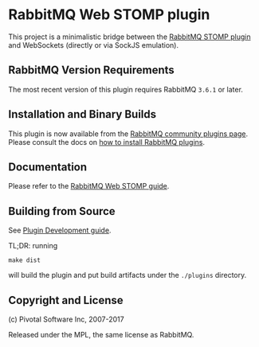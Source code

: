 # RabbitMQ Web STOMP plugin

This project is a minimalistic bridge between the [RabbitMQ STOMP plugin](http://rabbitmq.com/stomp.html) and
WebSockets (directly or via SockJS emulation).

## RabbitMQ Version Requirements

The most recent version of this plugin requires RabbitMQ `3.6.1` or later.

## Installation and Binary Builds

This plugin is now available from the [RabbitMQ community plugins page](http://www.rabbitmq.com/community-plugins.html).
Please consult the docs on [how to install RabbitMQ plugins](http://www.rabbitmq.com/plugins.html#installing-plugins).

## Documentation

Please refer to the [RabbitMQ Web STOMP guide](http://www.rabbitmq.com/web-stomp.html).

## Building from Source

See [Plugin Development guide](http://www.rabbitmq.com/plugin-development.html).

TL;DR: running

    make dist

will build the plugin and put build artifacts under the `./plugins` directory.


## Copyright and License

(c) Pivotal Software Inc, 2007-2017

Released under the MPL, the same license as RabbitMQ.
